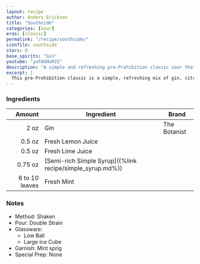 ```yaml
---
layout: recipe
author: Anders Erickson
title: "Southside"
categories: [sour]
eras: [classic]
permalink: "/recipe/southside/"
iconfile: southside
stars: 0
base_spirits: "Gin"
youtube: "yxFAGMuM2I"
description: "A simple and refreshing pre-Prohibition classic sour that combines gin, citrus, and fresh mint."
excerpt: |
  This pre-Prohibition classic is a simple, refreshing mix of gin, citrus, mint and sugar. The exact origins are a bit murky - some say Chicago, others point to New York - but one thing’s clear: it’s a crowd pleaser. 
---
```


### Ingredients

|         Amount | Ingredient                                                | Brand        |
| -------------: | --------------------------------------------------------- | ------------ |
|           2 oz | Gin                                                       | The Botanist |
|         0.5 oz | Fresh Lemon Juice                                         |
|         0.5 oz | Fresh Lime Juice                                          |
|        0.75 oz | [Semi-rich Simple Syrup]({%link recipe/simple_syrup.md%}) |
| 6 to 10 leaves | Fresh Mint                                                |

### Notes

- Method: Shaken
- Pour: Double Strain
- Glassware:
  - Low Ball
  - Large Ice Cube
- Garnish: Mint sprig
- Special Prep: None
